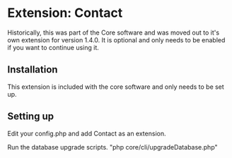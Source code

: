 # Extension: Contact

Historically, this was part of the Core software and was moved out to it's own extension for version 1.4.0. It is optional and only needs to be enabled if you want to continue using it.

## Installation

This extension is included with the core software and only needs to be set up.

## Setting up

Edit your config.php and add Contact as an extension.

Run the database upgrade scripts. "php core/cli/upgradeDatabase.php"
